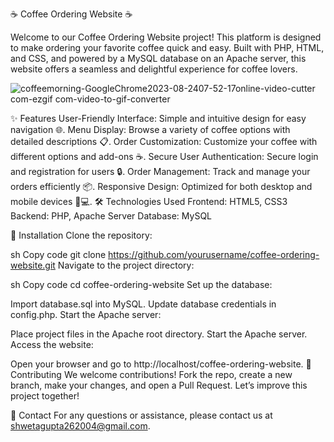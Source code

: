 ☕ Coffee Ordering Website ☕️

Welcome to our Coffee Ordering Website project! This platform is designed to make ordering your favorite coffee quick and easy. Built with PHP, HTML, and CSS, and powered by a MySQL database on an Apache server, this website offers a seamless and delightful experience for coffee lovers.

![coffeemorning-GoogleChrome2023-08-2407-52-17online-video-cutter com-ezgif com-video-to-gif-converter](https://github.com/Shwetagupta2004/CoffeeShop/assets/141017117/244f9fb8-b269-40d6-a998-cb5aeca93fbf)

✨ Features
User-Friendly Interface: Simple and intuitive design for easy navigation 🌐.
Menu Display: Browse a variety of coffee options with detailed descriptions 📋.
Order Customization: Customize your coffee with different options and add-ons ☕️.
Secure User Authentication: Secure login and registration for users 🔒.
Order Management: Track and manage your orders efficiently 📦.
Responsive Design: Optimized for both desktop and mobile devices 📱💻.
🛠️ Technologies Used
Frontend: HTML5, CSS3
Backend: PHP, Apache Server
Database: MySQL

🚀 Installation
Clone the repository:

sh
Copy code
git clone https://github.com/yourusername/coffee-ordering-website.git
Navigate to the project directory:

sh
Copy code
cd coffee-ordering-website
Set up the database:

Import database.sql into MySQL.
Update database credentials in config.php.
Start the Apache server:

Place project files in the Apache root directory.
Start the Apache server.
Access the website:

Open your browser and go to http://localhost/coffee-ordering-website.
🤝 Contributing
We welcome contributions! Fork the repo, create a new branch, make your changes, and open a Pull Request. Let’s improve this project together!

📧 Contact
For any questions or assistance, please contact us at shwetagupta262004@gmail.com.
